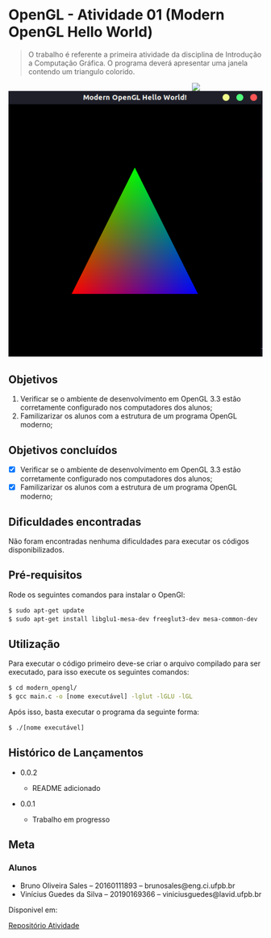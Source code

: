 # OpenGL - Atividade 01 (Modern OpenGL Hello World)

> O trabalho é referente a primeira atividade da disciplina de Introdução a Computação Gráfica. O programa deverá apresentar uma janela contendo um triangulo colorido.


[<img src="https://rawgit.com/eug/awesome-opengl/master/opengl-logo.svg" align="right" width="140">](https://www.opengl.org)
<img src="./../assets/modern.png">

## Objetivos
<ol>
    <li>Verificar se o ambiente de desenvolvimento em OpenGL 3.3 estão corretamente configurado nos computadores dos alunos;</li>
    <li>Familizarizar os alunos com a estrutura de um programa OpenGL moderno;</li>
</ol>

## Objetivos concluídos

- [x] Verificar se o ambiente de desenvolvimento em OpenGL 3.3 estão corretamente configurado nos computadores dos alunos;
- [x] Familizarizar os alunos com a estrutura de um programa OpenGL moderno;

## Dificuldades encontradas

Não foram encontradas nenhuma dificuldades para executar os códigos disponibilizados.

## Pré-requisitos

Rode os seguintes comandos para instalar o OpenGl:

```sh
$ sudo apt-get update
$ sudo apt-get install libglu1-mesa-dev freeglut3-dev mesa-common-dev
```

## Utilização

Para executar o código primeiro deve-se criar o arquivo compilado para ser executado, para isso execute os seguintes comandos:

```sh
$ cd modern_opengl/
$ gcc main.c -o [nome executável] -lglut -lGLU -lGL
```

Após isso, basta executar o programa da seguinte forma:
```sh
$ ./[nome executável]
```

## Histórico de Lançamentos

* 0.0.2
    * README adicionado

* 0.0.1
    * Trabalho em progresso

## Meta

### Alunos
<ul>
    <li>Bruno Oliveira Sales – 20160111893 – brunosales@eng.ci.ufpb.br</li>
    <li>Vinícius Guedes da Silva – 20190169366 – viniciusguedes@lavid.ufpb.br</li>
</ul>

Dísponivel em:

[Repositório Atividade](https://github.com/capagot/icg)
